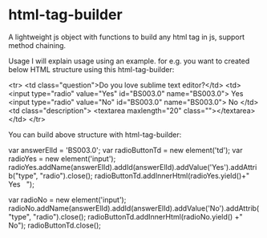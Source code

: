 html-tag-builder
================

A lightweight js object with functions to build any html tag in js, support method chaining.

Usage
I will explain usage using an example.
for e.g. you want to created below HTML structure using this html-tag-builder:

&lt;tr&gt;
  &lt;td class="question"&gt;Do you love sublime text editor?&lt;/td&gt;
  &lt;td&gt;
    &lt;input type="radio" value="Yes" id="BS003.0" name="BS003.0"&gt; Yes &nbsp;&nbsp;
    &lt;input type="radio" value="No" id="BS003.0" name="BS003.0"&gt; No
  &lt;/td&gt;
  &lt;td class="description"&gt;
    &lt;textarea maxlength="20" class=""&gt;&lt;/textarea&gt;
  &lt;/td&gt;
&lt;/tr&gt;

You can build above structure with html-tag-builder:

var answerElId = 'BS003.0';
var radioButtonTd = new element('td');
var radioYes = new element('input');
radioYes.addName(answerElId).addId(answerElId).addValue('Yes').addAttrib("type", "radio").close();
radioButtonTd.addInnerHtml(radioYes.yield()+" Yes &nbsp;&nbsp;");

var radioNo = new element('input');
radioNo.addName(answerElId).addId(answerElId).addValue('No').addAttrib("type", "radio").close();
radioButtonTd.addInnerHtml(radioNo.yield() +" No");
radioButtonTd.close();
